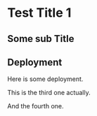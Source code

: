 # Test Title 1

## Some sub Title

## Deployment

Here is some deployment.

This is the third one actually.

And the fourth one.
